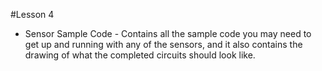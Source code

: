 #Lesson 4
* Sensor Sample Code - Contains all the sample code you may need to get up and running with any of the sensors, and it also contains the drawing of what the completed circuits should look like.
